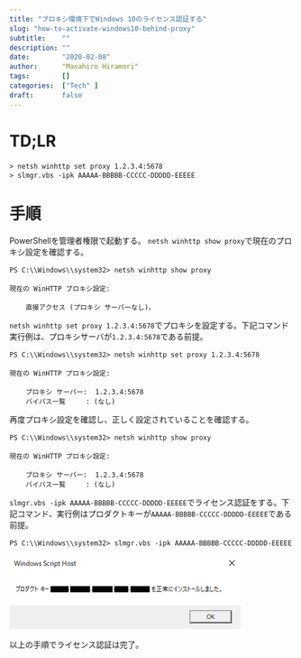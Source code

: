 ```yaml
---
title: "プロキシ環境下でWindows 10のライセンス認証する"
slug: "how-to-activate-windows10-behind-proxy"
subtitle:    ""
description: ""
date:        "2020-02-08"
author:      "Masahiro Hiramori"
tags:        []
categories:  ["Tech" ]
draft:       false
---
```


# TD;LR

```
> netsh winhttp set proxy 1.2.3.4:5678
> slmgr.vbs -ipk AAAAA-BBBBB-CCCCC-DDDDD-EEEEE
```

# 手順

PowerShellを管理者権限で起動する。
`netsh winhttp show proxy`で現在のプロキシ設定を確認する。

```
PS C:\\Windows\\system32> netsh winhttp show proxy

現在の WinHTTP プロキシ設定:

    直接アクセス (プロキシ サーバーなし)。
```

`netsh winhttp set proxy 1.2.3.4:5678`でプロキシを設定する。下記コマンド実行例は、プロキシサーバが`1.2.3.4:5678`である前提。

```
PS C:\\Windows\\system32> netsh winhttp set proxy 1.2.3.4:5678

現在の WinHTTP プロキシ設定:

    プロキシ サーバー:  1.2.3.4:5678
    バイパス一覧     : (なし)
```

再度プロキシ設定を確認し、正しく設定されていることを確認する。

```
PS C:\\Windows\\system32> netsh winhttp show proxy

現在の WinHTTP プロキシ設定:

    プロキシ サーバー:  1.2.3.4:5678
    バイパス一覧     : (なし)
```

`slmgr.vbs -ipk AAAAA-BBBBB-CCCCC-DDDDD-EEEEE`でライセンス認証をする。下記コマンド、実行例はプロダクトキーが`AAAAA-BBBBB-CCCCC-DDDDD-EEEEE`である前提。

```
PS C:\\Windows\\system32> slmgr.vbs -ipk AAAAA-BBBBB-CCCCC-DDDDD-EEEEE
```

![/img/post/2020-02-08-windows-activation.png](/img/post/2020-02-08-windows-activation.png)

以上の手順でライセンス認証は完了。